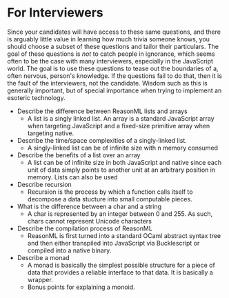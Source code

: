# For Interviewers
Since your candidates will have access to these same questions, and there is arguably little value in learning how much trivia someone knows, you should choose a subset of these questions and tailor their particulars. The goal of these questions is _not_ to catch people in ignorance, which seems often to be the case with many interviewers, especially in the JavaScript world. The goal is to use these questions to tease out the boundaries of a, often nervous, person's knowledge. If the questions fail to do that, then it is the fault of the interviewers, not the candidate. Wisdom such as this is generally important, but of special importance when trying to implement an esoteric technology.

- Describe the difference between ReasonML lists and arrays
    - A list is a singly linked list. An array is a standard JavaScript array when targeting JavaScript and a fixed-size primitive array when targeting native.
- Describe the time/space complexities of a singly-linked list.
    - A singly-linked list can be of infinite size with n memory consumed
- Describe the benefits of a list over an array
    - A list can be of infinite size in both JavaScript and native since each unit of data simply points to another unit at an arbitrary position in memory. Lists can also be used 
- Describe recursion
    - Recursion is the process by which a function calls itself to decompose a data stucture into small computable pieces.
- What is the difference between a char and a string
    - A char is represented by an integer between 0 and 255. As such, chars cannot represent Unicode characters
- Describe the compilation process of ReasonML
    - ReasonML is first turned into a standard OCaml abstract syntax tree and then either transpiled into JavaScript via Bucklescript or compiled into a native binary.
- Describe a monad
    - A monad is basically the simplest possible structure for a piece of data that provides a reliable interface to that data. It is basically a wrapper.
    - Bonus points for explaining a monoid.